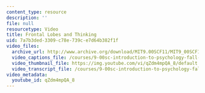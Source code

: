 ```yaml
---
content_type: resource
description: ''
file: null
resourcetype: Video
title: Frontal Lobes and Thinking
uid: 7a7b3ded-3309-c78e-739c-e7d64b382f1f
video_files:
  archive_url: http://www.archive.org/download/MIT9.00SCF11/MIT9_00SCF11_lec13_300k.mp4
  video_captions_file: /courses/9-00sc-introduction-to-psychology-fall-2011/e591f3d968c559aeaa72e47d8d858552_qZdm4mpQA_8.vtt
  video_thumbnail_file: https://img.youtube.com/vi/qZdm4mpQA_8/default.jpg
  video_transcript_file: /courses/9-00sc-introduction-to-psychology-fall-2011/1bf1310991a90ccea63d8d4bc2c93129_qZdm4mpQA_8.pdf
video_metadata:
  youtube_id: qZdm4mpQA_8
---
```

